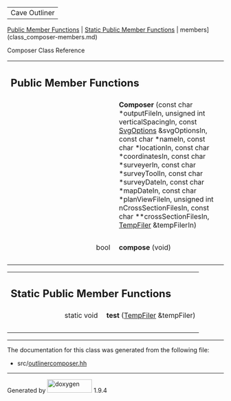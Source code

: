 <table data-cellspacing="0" data-cellpadding="0">
<colgroup>
<col style="width: 100%" />
</colgroup>
<tbody>
<tr id="projectrow" class="odd">
<td id="projectalign"><div id="projectname">
Cave Outliner
</div></td>
</tr>
</tbody>
</table>

[Public Member Functions](#pub-methods) | [Static Public Member
Functions](#pub-static-methods) | 
members](class_composer-members.md)

Composer Class Reference

<table class="memberdecls">
<colgroup>
<col style="width: 50%" />
<col style="width: 50%" />
</colgroup>
<tbody>
<tr class="odd heading">
<td colspan="2"><h2 id="public-member-functions"
class="groupheader"><span id="pub-methods"></span> Public Member
Functions</h2></td>
</tr>
<tr class="even memitem:a91bedbf2832ba2a9c4b80f1efa4724c4">
<td class="memItemLeft" style="text-align: right;"
data-valign="top"><span id="a91bedbf2832ba2a9c4b80f1efa4724c4"></span>
 </td>
<td class="memItemRight" data-valign="bottom"><strong>Composer</strong>
(const char *outputFileIn, unsigned int verticalSpacingIn, const <a
href="https://github.com/jariarkko/cave-outliner/blob/master/doc/software/class_svg_options.md" class="el">SvgOptions</a>
&amp;svgOptionsIn, const char *nameIn, const char *locationIn, const
char *coordinatesIn, const char *surveyerIn, const char *surveyToolIn,
const char *surveyDateIn, const char *mapDateIn, const char
*planViewFileIn, unsigned int nCrossSectionFilesIn, const char
**crossSectionFilesIn, <a href="https://github.com/jariarkko/cave-outliner/blob/master/doc/software/class_temp_filer.md"
class="el">TempFiler</a> &amp;tempFilerIn)</td>
</tr>
<tr class="odd separator:a91bedbf2832ba2a9c4b80f1efa4724c4">
<td colspan="2" class="memSeparator"> </td>
</tr>
<tr class="even memitem:ac6f95710161fab24d097ce39eedabab1">
<td class="memItemLeft" style="text-align: right;"
data-valign="top"><span id="ac6f95710161fab24d097ce39eedabab1"></span>
bool </td>
<td class="memItemRight" data-valign="bottom"><strong>compose</strong>
(void)</td>
</tr>
<tr class="odd separator:ac6f95710161fab24d097ce39eedabab1">
<td colspan="2" class="memSeparator"> </td>
</tr>
</tbody>
</table>

<table class="memberdecls">
<colgroup>
<col style="width: 50%" />
<col style="width: 50%" />
</colgroup>
<tbody>
<tr class="odd heading">
<td colspan="2"><h2 id="static-public-member-functions"
class="groupheader"><span id="pub-static-methods"></span> Static Public
Member Functions</h2></td>
</tr>
<tr class="even memitem:a9c4531065de8789c5ad1917f1c3df586">
<td class="memItemLeft" style="text-align: right;"
data-valign="top"><span id="a9c4531065de8789c5ad1917f1c3df586"></span>
static void </td>
<td class="memItemRight" data-valign="bottom"><strong>test</strong> (<a
href="https://github.com/jariarkko/cave-outliner/blob/master/doc/software/class_temp_filer.md" class="el">TempFiler</a>
&amp;tempFiler)</td>
</tr>
<tr class="odd separator:a9c4531065de8789c5ad1917f1c3df586">
<td colspan="2" class="memSeparator"> </td>
</tr>
</tbody>
</table>

------------------------------------------------------------------------

The documentation for this class was generated from the following file:

-   src/<a href="outlinercomposer_8hh_source.md"
    class="el">outlinercomposer.hh</a>

------------------------------------------------------------------------

<span class="small">Generated
by [<img src="doxygen.svg" class="footer" width="104" height="31"
alt="doxygen" />](https://www.doxygen.org/index.md) 1.9.4</span>
